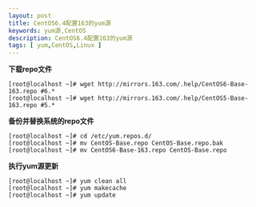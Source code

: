 ```yaml
---
layout: post
title: CentOS6.4配置163的yum源
keywords: yum源,CentOS
description: CentOS6.4配置163的yum源
tags: [ yum,CentOS,Linux ]
---
```


**下载repo文件**

	[root@localhost ~]# wget http://mirrors.163.com/.help/CentOS6-Base-163.repo #6.*
	[root@localhost ~]# wget http://mirrors.163.com/.help/CentOS5-Base-163.repo #5.*


**备份并替换系统的repo文件**

	[root@localhost ~]# cd /etc/yum.repos.d/
	[root@localhost ~]# mv CentOS-Base.repo CentOS-Base.repo.bak
	[root@localhost ~]# mv CentOS6-Base-163.repo CentOS-Base.repo


**执行yum源更新**

	[root@localhost ~]# yum clean all
	[root@localhost ~]# yum makecache
	[root@localhost ~]# yum update
